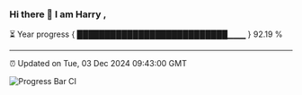 ### Hi there 👋 I am Harry , 

⏳ Year progress { ███████████████████████████▁▁▁ } 92.19 %

---

⏰ Updated on Tue, 03 Dec 2024 09:43:00 GMT

![Progress Bar CI](https://github.com/duykhang68/duykhang68/workflows/Progress%20Bar%20CI/badge.svg)
